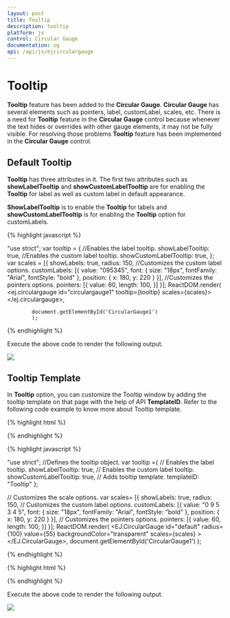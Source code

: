 ```yaml
---
layout: post
title: Tooltip
description: tooltip
platform: js
control: Circular Gauge
documentation: ug
api: /api/js/ejcirculargauge
---
```


# Tooltip

**Tooltip** feature has been added to the **Circular Gauge**. **Circular Gauge** has several elements such as pointers, label, customLabel, scales, etc. There is a need for **Tooltip** feature in the **Circular Gauge** control because whenever the text hides or overrides with other gauge elements, it may not be fully visible. For resolving those problems **Tooltip** feature has been implemented in the **Circular Gauge** control.

## Default Tooltip

**Tooltip** has three attributes in it. The first two attributes such as **showLabelTooltip** and **showCustomLabelTooltip** are for enabling the **Tooltip** for label as well as custom label in default appearance. 

**ShowLabelTooltip** is to enable the **Tooltip** for labels and **showCustomLabelTooltip** is for enabling the **Tooltip** option for customLabels.

{% highlight javascript %}

"use strict";
var tooltip = {
        //Enables the label tooltip.
        showLabelTooltip: true,
        //Enables the custom label tooltip.
        showCustomLabelTooltip: true,
    };
    var scales = [{
        showLabels: true,
        radius: 150,
        //Customizes the custom label options.
        customLabels: [{
            value: "095345",
            font: {
                size: "18px",
                fontFamily: "Arial",
                fontStyle: "bold"
            },
            position: { x: 180, y: 220 }
        }],
        //Customizes the pointers options.
        pointers: [{
            value: 60,
            length: 100,
        }]
    }];
ReactDOM.render(
            <ej.circulargauge id="circulargauge1" tooltip={tooltip} 
                              scales={scales}></ej.circulargauge>,

            document.getElementById('CircularGauge1')
            );


{% endhighlight %}


Execute the above code to render the following output.

![](/js/CircularGauge/Tooltip_images/Tooltip_img1.png)

## Tooltip Template

In **Tooltip** option, you can customize the Tooltip window by adding the tooltip template on that page with the help of API **TemplateID**. Refer to the following code example to know more about Tooltip template.

{% highlight html %}

<div id="Tooltip" style="height: 60px; display: none;">
    <div id="icon">
        <div id="eficon"></div>
    </div>
    <div id="value">
        <div>
            <label id="efpercentage">&nbsp;#label#</label>
        </div>
    </div>
</div>
<div id="tooltipGauge"></div>


{% endhighlight %}

{% highlight javascript %}

"use strict";
//Defines the tooltip object.
var tooltip ={
    // Enables the label tooltip.
    showLabelTooltip: true,
    // Enables the custom label tooltip.
    showCustomLabelTooltip: true,
    // Adds tooltip template.
    templateID: "Tooltip"
};

 // Customizes the scale options.
var scales= [{
     showLabels: true,
     radius: 150,
     // Customizes the custom label options.
         customLabels: [{
			value: "0 9 5 3 4 5",
			font: {
			size: "18px",
			fontFamily: "Arial",
			fontStyle: "bold"
         },
     position: { x: 180, y: 220 }
 }],
 // Customizes the pointers options.
 pointers: [{
     value: 60,
     length: 100,
 }]
 }];
ReactDOM.render(
    <EJ.CircularGauge id="default" radius={100} value={55} backgroundColor="transparent" scales={scales} 
    >       
    </EJ.CircularGauge>,
		  document.getElementById('CircularGauge1')
);

{% endhighlight %}

{% highlight html %}

<style type="text/css">

<!-- Adds the necessary styles here. -->.

</style>


{% endhighlight %}





Execute the above code to render the following output.

![](/js/CircularGauge/Tooltip_images/Tooltip_img2.png)

